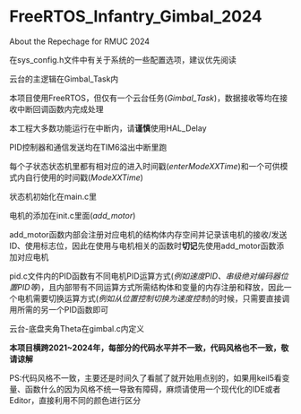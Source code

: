 # FreeRTOS_Infantry_Gimbal_2024
 About the Repechage for RMUC 2024

在sys_config.h文件中有关于系统的一些配置选项，建议优先阅读

云台的主逻辑在Gimbal_Task内

本项目使用FreeRTOS，但仅有一个云台任务(*Gimbal_Task*)，数据接收等均在接收中断回调函数内完成处理

本工程大多数功能运行在中断内，请**谨慎**使用HAL_Delay

PID控制器和通信发送均在TIM6溢出中断里跑

每个子状态状态机里都有相对应的进入时间戳(*enterModeXXTime*)和一个可供模式内自行使用的时间戳(*ModeXXTime*)

状态机初始化在main.c里

电机的添加在init.c里面(*add_motor*)

add_motor函数内部会注册对应电机的结构体内存空间并记录该电机的接收/发送ID、使用标志位，因此在使用与电机相关的函数时**切记**先使用add_motor函数添加对应电机

pid.c文件内的PID函数有不同电机PID运算方式(*例如速度PID、串级绝对编码器位置PID等*)，且内部带有不同运算方式所需结构体和变量的内存注册和释放，因此一个电机需要切换运算方式(*例如从位置控制切换为速度控制*)的时候，只需要直接调用所需的另一个PID函数即可

云台-底盘夹角Theta在gimbal.c内定义


**本项目横跨2021~2024年，每部分的代码水平并不一致，代码风格也不一致，敬请谅解**

PS:代码风格不一致，主要还是时间久了看腻了就开始用点别的，如果用keil5看变量、函数什么的因为风格不统一导致有障碍，麻烦请使用一个现代化的IDE或者Editor，直接利用不同的颜色进行区分